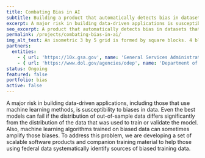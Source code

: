 ```yaml
---
title: Combating Bias in AI
subtitle: Building a product that automatically detects bias in datasets that could lead to incorrect, systematically biased predictions.
excerpt: A major risk in building data-driven applications is susceptibility to biases in data. This project seeks to develop scalable solutions to help those using federal data to identify sources of biased training data.
seo_excerpt: A product that automatically detects bias in datasets that could lead to incorrect, systematically biased predictions.
permalink: /projects/combating-bias-in-ai/
img_alt_text: An isometric 3 by 5 grid is formed by square blocks. 4 blocks in the bottom-right are joined by a line and are in a different color demonstrating a focus, or bias, to the bottom-right of the grid.
partners:
  entities:
    - { url: 'https://10x.gsa.gov', name: 'General Services Administration - 10x' }
    - { url: 'https://www.dol.gov/agencies/odep', name: 'Department of Labor - Office of Disability Employment Policy' }
status: Ongoing
featured: false
portfolio: bias
active: false
---
```

<p>
  A major risk in building data-driven applications, including those that use machine learning methods, is susceptibility to biases in data.  Even the best models can fail if the distribution of out-of-sample data differs significantly from the distribution of the data that was used to train or validate the model. Also, machine learning algorithms trained on biased data can sometimes amplify those biases. To address this problem, we are developing a set of scalable software products and companion training material to help those using federal data systematically identify sources of biased training data.
</p>